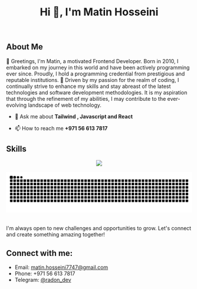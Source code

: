 <h1 align="center">Hi 👋, I'm Matin Hosseini</h1>

<p align="left"> <a href="https://twitter.com/" target="blank"><img src="https://img.shields.io/twitter/follow/?logo=twitter&style=for-the-badge" alt="" /></a> </p>

## About Me
👋 Greetings, I'm Matin, a motivated Frontend Developer. Born in 2010, I embarked on my journey in this world and have been actively programming ever since. Proudly, I hold a programming credential from prestigious and reputable institutions. 🚀 Driven by my passion for the realm of coding, I continually strive to enhance my skills and stay abreast of the latest technologies and software development methodologies. It is my aspiration that through the refinement of my abilities, I may contribute to the ever-evolving landscape of web technology.

- 💬 Ask me about **Tailwind , Javascript and React**

- 📫 How to reach me **+971 56 613 7817**

## Skills
<p align="center">
  <a href="https://skillicons.dev">
    <img src="https://skillicons.dev/icons?i=html,css,javascript,tailwind,react,git,github" />
  </a>
</p>


<div align="center">
  <picture>
  <source media="(prefers-color-scheme: dark)" srcset="https://raw.githubusercontent.com/Reza-Golnari/Reza-Golnari/output/github-contribution-grid-snake-dark.svg">
  <source media="(prefers-color-scheme: light)" srcset="https://raw.githubusercontent.com/Reza-Golnari/Reza-Golnari/output/github-contribution-grid-snake.svg">
  <img alt="github contribution grid snake animation" src="https://raw.githubusercontent.com/Reza-Golnari/Reza-Golnari/output/github-contribution-grid-snake.svg">
</picture>
</div>
 
<br>

<div>
  
I'm always open to new challenges and opportunities to grow. Let's connect and create something amazing together!
## Connect with me:
- Email: [matin.hosseini7747@gmail.com](mailto:matin.hosseini7747@gmail.com)
- Phone: +971 56 613 7817
- Telegram: [@radon_dev](https://t.me/seniorsev)
</div>

